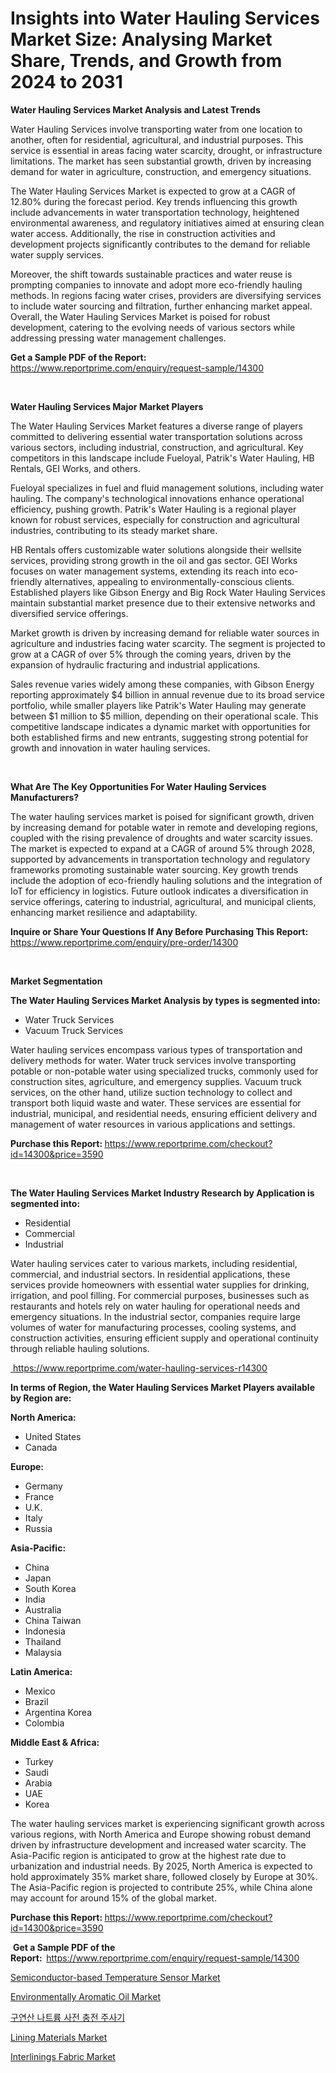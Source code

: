 <p><h1>Insights into Water Hauling Services Market Size: Analysing Market Share, Trends, and Growth from 2024 to 2031</h1></p><p><strong>Water Hauling Services Market Analysis and Latest Trends</strong></p>
<p><p>Water Hauling Services involve transporting water from one location to another, often for residential, agricultural, and industrial purposes. This service is essential in areas facing water scarcity, drought, or infrastructure limitations. The market has seen substantial growth, driven by increasing demand for water in agriculture, construction, and emergency situations. </p><p>The Water Hauling Services Market is expected to grow at a CAGR of 12.80% during the forecast period. Key trends influencing this growth include advancements in water transportation technology, heightened environmental awareness, and regulatory initiatives aimed at ensuring clean water access. Additionally, the rise in construction activities and development projects significantly contributes to the demand for reliable water supply services. </p><p>Moreover, the shift towards sustainable practices and water reuse is prompting companies to innovate and adopt more eco-friendly hauling methods. In regions facing water crises, providers are diversifying services to include water sourcing and filtration, further enhancing market appeal. Overall, the Water Hauling Services Market is poised for robust development, catering to the evolving needs of various sectors while addressing pressing water management challenges.</p></p>
<p><strong>Get a Sample PDF of the Report:&nbsp;</strong> <a href="https://www.reportprime.com/enquiry/request-sample/14300">https://www.reportprime.com/enquiry/request-sample/14300</a></p>
<p>&nbsp;</p>
<p><strong>Water Hauling Services Major Market Players</strong></p>
<p><p>The Water Hauling Services Market features a diverse range of players committed to delivering essential water transportation solutions across various sectors, including industrial, construction, and agricultural. Key competitors in this landscape include Fueloyal, Patrik's Water Hauling, HB Rentals, GEI Works, and others.</p><p>Fueloyal specializes in fuel and fluid management solutions, including water hauling. The company's technological innovations enhance operational efficiency, pushing growth. Patrik's Water Hauling is a regional player known for robust services, especially for construction and agricultural industries, contributing to its steady market share.</p><p>HB Rentals offers customizable water solutions alongside their wellsite services, providing strong growth in the oil and gas sector. GEI Works focuses on water management systems, extending its reach into eco-friendly alternatives, appealing to environmentally-conscious clients. Established players like Gibson Energy and Big Rock Water Hauling Services maintain substantial market presence due to their extensive networks and diversified service offerings.</p><p>Market growth is driven by increasing demand for reliable water sources in agriculture and industries facing water scarcity. The segment is projected to grow at a CAGR of over 5% through the coming years, driven by the expansion of hydraulic fracturing and industrial applications.</p><p>Sales revenue varies widely among these companies, with Gibson Energy reporting approximately $4 billion in annual revenue due to its broad service portfolio, while smaller players like Patrik's Water Hauling may generate between $1 million to $5 million, depending on their operational scale. This competitive landscape indicates a dynamic market with opportunities for both established firms and new entrants, suggesting strong potential for growth and innovation in water hauling services.</p></p>
<p>&nbsp;</p>
<p><strong>What Are The Key Opportunities For Water Hauling Services Manufacturers?</strong></p>
<p><p>The water hauling services market is poised for significant growth, driven by increasing demand for potable water in remote and developing regions, coupled with the rising prevalence of droughts and water scarcity issues. The market is expected to expand at a CAGR of around 5% through 2028, supported by advancements in transportation technology and regulatory frameworks promoting sustainable water sourcing. Key growth trends include the adoption of eco-friendly hauling solutions and the integration of IoT for efficiency in logistics. Future outlook indicates a diversification in service offerings, catering to industrial, agricultural, and municipal clients, enhancing market resilience and adaptability.</p></p>
<p><strong>Inquire or Share Your Questions If Any Before Purchasing This Report:</strong> <a href="https://www.reportprime.com/enquiry/pre-order/14300">https://www.reportprime.com/enquiry/pre-order/14300</a></p>
<p>&nbsp;</p>
<p><strong>Market Segmentation</strong></p>
<p><strong>The Water Hauling Services Market Analysis by types is segmented into:</strong></p>
<p><ul><li>Water Truck Services</li><li>Vacuum Truck Services</li></ul></p>
<p><p>Water hauling services encompass various types of transportation and delivery methods for water. Water truck services involve transporting potable or non-potable water using specialized trucks, commonly used for construction sites, agriculture, and emergency supplies. Vacuum truck services, on the other hand, utilize suction technology to collect and transport both liquid waste and water. These services are essential for industrial, municipal, and residential needs, ensuring efficient delivery and management of water resources in various applications and settings.</p></p>
<p><strong>Purchase this Report:&nbsp;</strong><a href="https://www.reportprime.com/checkout?id=14300&price=3590">https://www.reportprime.com/checkout?id=14300&price=3590</a></p>
<p>&nbsp;</p>
<p><strong>The Water Hauling Services Market Industry Research by Application is segmented into:</strong></p>
<p><ul><li>Residential</li><li>Commercial</li><li>Industrial</li></ul></p>
<p><p>Water hauling services cater to various markets, including residential, commercial, and industrial sectors. In residential applications, these services provide homeowners with essential water supplies for drinking, irrigation, and pool filling. For commercial purposes, businesses such as restaurants and hotels rely on water hauling for operational needs and emergency situations. In the industrial sector, companies require large volumes of water for manufacturing processes, cooling systems, and construction activities, ensuring efficient supply and operational continuity through reliable hauling solutions.</p></p>
<p><a href="https://www.reportprime.com/water-hauling-services-r14300">&nbsp;https://www.reportprime.com/water-hauling-services-r14300</a></p>
<p><strong>In terms of Region, the Water Hauling Services Market Players available by Region are:</strong></p>
<p>
    <p> <strong> North America: </strong>
        <ul>
            <li>United States</li>
            <li>Canada</li>
        </ul>
        </p> 
    <p> <strong> Europe: </strong>
        <ul>
            <li>Germany</li>
            <li>France</li>
            <li>U.K.</li>
            <li>Italy</li>
            <li>Russia</li>
        </ul>
        </p> 
    <p> <strong> Asia-Pacific: </strong>
        <ul>
            <li>China</li>
            <li>Japan</li>
            <li>South Korea</li>
            <li>India</li>
            <li>Australia</li>
            <li>China Taiwan</li>
            <li>Indonesia</li>
            <li>Thailand</li>
            <li>Malaysia</li>
        </ul>
        </p> 
    <p> <strong> Latin America: </strong>
        <ul>
            <li>Mexico</li>
            <li>Brazil</li>
            <li>Argentina Korea</li>
            <li>Colombia</li>
        </ul>
        </p> 
    <p> <strong> Middle East & Africa: </strong>
        <ul>
            <li>Turkey</li>
            <li>Saudi</li>
            <li>Arabia</li>
            <li>UAE</li>
            <li>Korea</li>
        </ul>
    </p>
    </p>
<p><p>The water hauling services market is experiencing significant growth across various regions, with North America and Europe showing robust demand driven by infrastructure development and increased water scarcity. The Asia-Pacific region is anticipated to grow at the highest rate due to urbanization and industrial needs. By 2025, North America is expected to hold approximately 35% market share, followed closely by Europe at 30%. The Asia-Pacific region is projected to contribute 25%, while China alone may account for around 15% of the global market.</p></p>
<p><strong>Purchase this Report: </strong><a href="https://www.reportprime.com/checkout?id=14300&price=3590">https://www.reportprime.com/checkout?id=14300&price=3590</a></p>
<p>&nbsp;<strong>Get a Sample PDF of the Report:&nbsp;&nbsp;</strong><a href="https://www.reportprime.com/enquiry/request-sample/14300">https://www.reportprime.com/enquiry/request-sample/14300</a></p>
<p><strong></strong></p>
<p><p><a href="https://medium.com/@edwardtuker25/the-semiconductor-based-temperature-sensor-market-is-experiencing-higher-than-anticipated-demand-9db3c0cb2c36">Semiconductor-based Temperature Sensor Market</a></p><p><a href="https://medium.com/@edwardtuker25/the-environmentally-aromatic-oil-market-prioritizes-cost-control-and-efficiency-enhancement-4756f188c283">Environmentally Aromatic Oil Market</a></p><p><a href="https://medium.com/@rekhakhatun65/sodium-citrate-pre-filled-syringes-market-%EC%9D%98-%EA%B8%80%EB%A1%9C%EB%B2%8C-%EC%8B%9C%EC%9E%A5-%EA%B0%9C%EC%9A%94%EB%8A%94-%EC%A0%84-%EC%84%B8%EA%B3%84-%EB%B0%8F-%EC%A3%BC%EC%9A%94-%EC%8B%9C%EC%9E%A5%EC%9D%98-%EC%82%B0%EC%97%85%EC%97%90-%EC%98%81%ED%96%A5%EC%9D%84-%EB%AF%B8%EC%B9%98%EB%8A%94-%EC%A3%BC%EC%9A%94-%ED%8A%B8%EB%A0%8C%EB%93%9C%EC%97%90-%EB%8C%80%ED%95%9C-%EB%8F%85%ED%8A%B9%ED%95%9C-2f7f360cbb0d">구연산 나트륨 사전 충전 주사기</a></p><p><a href="https://issuu.com/reportprime-2/docs/lining-materials-market-size-2030.p_648b59fdb02156">Lining Materials Market</a></p><p><a href="https://issuu.com/reportprime-2/docs/interlinings-fabric-market-size-203_3efe23e1a79dea">Interlinings Fabric Market</a></p></p>